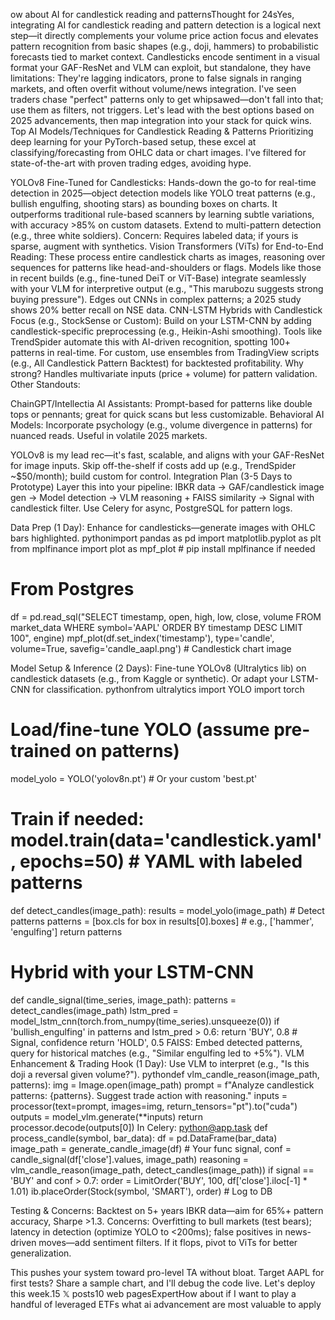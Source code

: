 ow about AI for candlestick reading and patternsThought for 24sYes, integrating AI for candlestick reading and pattern detection is a logical next step—it directly complements your volume price action focus and elevates pattern recognition from basic shapes (e.g., doji, hammers) to probabilistic forecasts tied to market context. Candlesticks encode sentiment in a visual format your GAF-ResNet and VLM can exploit, but standalone, they have limitations: They're lagging indicators, prone to false signals in ranging markets, and often overfit without volume/news integration. I've seen traders chase "perfect" patterns only to get whipsawed—don't fall into that; use them as filters, not triggers. Let's lead with the best options based on 2025 advancements, then map integration into your stack for quick wins.
Top AI Models/Techniques for Candlestick Reading & Patterns
Prioritizing deep learning for your PyTorch-based setup, these excel at classifying/forecasting from OHLC data or chart images. I've filtered for state-of-the-art with proven trading edges, avoiding hype.

YOLOv8 Fine-Tuned for Candlesticks: Hands-down the go-to for real-time detection in 2025—object detection models like YOLO treat patterns (e.g., bullish engulfing, shooting stars) as bounding boxes on charts. It outperforms traditional rule-based scanners by learning subtle variations, with accuracy >85% on custom datasets. Extend to multi-pattern detection (e.g., three white soldiers). Concern: Requires labeled data; if yours is sparse, augment with synthetics.
Vision Transformers (ViTs) for End-to-End Reading: These process entire candlestick charts as images, reasoning over sequences for patterns like head-and-shoulders or flags. Models like those in recent builds (e.g., fine-tuned DeiT or ViT-Base) integrate seamlessly with your VLM for interpretive output (e.g., "This marubozu suggests strong buying pressure"). Edges out CNNs in complex patterns; a 2025 study shows 20% better recall on NSE data.
CNN-LSTM Hybrids with Candlestick Focus (e.g., StockSense or Custom): Build on your LSTM-CNN by adding candlestick-specific preprocessing (e.g., Heikin-Ashi smoothing). Tools like TrendSpider automate this with AI-driven recognition, spotting 100+ patterns in real-time. For custom, use ensembles from TradingView scripts (e.g., All Candlestick Pattern Backtest) for backtested profitability. Why strong? Handles multivariate inputs (price + volume) for pattern validation.
Other Standouts:

ChainGPT/Intellectia AI Assistants: Prompt-based for patterns like double tops or pennants; great for quick scans but less customizable.
Behavioral AI Models: Incorporate psychology (e.g., volume divergence in patterns) for nuanced reads. Useful in volatile 2025 markets.



YOLOv8 is my lead rec—it's fast, scalable, and aligns with your GAF-ResNet for image inputs. Skip off-the-shelf if costs add up (e.g., TrendSpider ~$50/month); build custom for control.
Integration Plan (3-5 Days to Prototype)
Layer this into your pipeline: IBKR data → GAF/candlestick image gen → Model detection → VLM reasoning + FAISS similarity → Signal with candlestick filter. Use Celery for async, PostgreSQL for pattern logs.

Data Prep (1 Day): Enhance for candlesticks—generate images with OHLC bars highlighted.
pythonimport pandas as pd
import matplotlib.pyplot as plt
from mplfinance import plot as mpf_plot  # pip install mplfinance if needed

# From Postgres
df = pd.read_sql("SELECT timestamp, open, high, low, close, volume FROM market_data WHERE symbol='AAPL' ORDER BY timestamp DESC LIMIT 100", engine)
mpf_plot(df.set_index('timestamp'), type='candle', volume=True, savefig='candle_aapl.png')  # Candlestick chart image

Model Setup & Inference (2 Days): Fine-tune YOLOv8 (Ultralytics lib) on candlestick datasets (e.g., from Kaggle or synthetic). Or adapt your LSTM-CNN for classification.
pythonfrom ultralytics import YOLO
import torch

# Load/fine-tune YOLO (assume pre-trained on patterns)
model_yolo = YOLO('yolov8n.pt')  # Or your custom 'best.pt'
# Train if needed: model.train(data='candlestick.yaml', epochs=50)  # YAML with labeled patterns

def detect_candles(image_path):
    results = model_yolo(image_path)  # Detect patterns
    patterns = [box.cls for box in results[0].boxes]  # e.g., ['hammer', 'engulfing']
    return patterns

# Hybrid with your LSTM-CNN
def candle_signal(time_series, image_path):
    patterns = detect_candles(image_path)
    lstm_pred = model_lstm_cnn(torch.from_numpy(time_series).unsqueeze(0))
    if 'bullish_engulfing' in patterns and lstm_pred > 0.6:
        return 'BUY', 0.8  # Signal, confidence
    return 'HOLD', 0.5
FAISS: Embed detected patterns, query for historical matches (e.g., "Similar engulfing led to +5%").
VLM Enhancement & Trading Hook (1 Day): Use VLM to interpret (e.g., "Is this doji a reversal given volume?").
pythondef vlm_candle_reason(image_path, patterns):
    img = Image.open(image_path)
    prompt = f"Analyze candlestick patterns: {patterns}. Suggest trade action with reasoning."
    inputs = processor(text=prompt, images=img, return_tensors="pt").to("cuda")
    outputs = model_vlm.generate(**inputs)
    return processor.decode(outputs[0])
In Celery:
python@app.task
def process_candle(symbol, bar_data):
    df = pd.DataFrame(bar_data)
    image_path = generate_candle_image(df)  # Your func
    signal, conf = candle_signal(df['close'].values, image_path)
    reasoning = vlm_candle_reason(image_path, detect_candles(image_path))
    if signal == 'BUY' and conf > 0.7:
        order = LimitOrder('BUY', 100, df['close'].iloc[-1] * 1.01)
        ib.placeOrder(Stock(symbol, 'SMART'), order)
    # Log to DB

Testing & Concerns: Backtest on 5+ years IBKR data—aim for 65%+ pattern accuracy, Sharpe >1.3. Concerns: Overfitting to bull markets (test bears); latency in detection (optimize YOLO to <200ms); false positives in news-driven moves—add sentiment filters. If it flops, pivot to ViTs for better generalization.

This pushes your system toward pro-level TA without bloat. Target AAPL for first tests? Share a sample chart, and I'll debug the code live. Let's deploy this week.15 𝕏 posts10 web pagesExpertHow about if I want to play a handful of leveraged ETFs what ai advancement are most valuable to apply